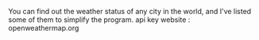 You can find out the weather status of any city in the world, and I've listed some of them to simplify the program. api key website : openweathermap.org
